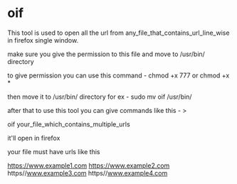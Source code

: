 # oif
This tool is used to open all the url from any_file_that_contains_url_line_wise in firefox single window.


make sure you give the permission to this file and move to /usr/bin/ directory

to give permission you can use this command -
chmod +x 777 or chmod +x *

then move it to /usr/bin/ directory
for ex - 
sudo mv oif /usr/bin/

after that to use this tool 
you can give commands like this - > 

oif your_file_which_contains_multiple_urls

it'll open in firefox 

your file must have urls like this

https://www.example1.com
https://www.example2.com
https//www.example3.com
https//www.example4.com

